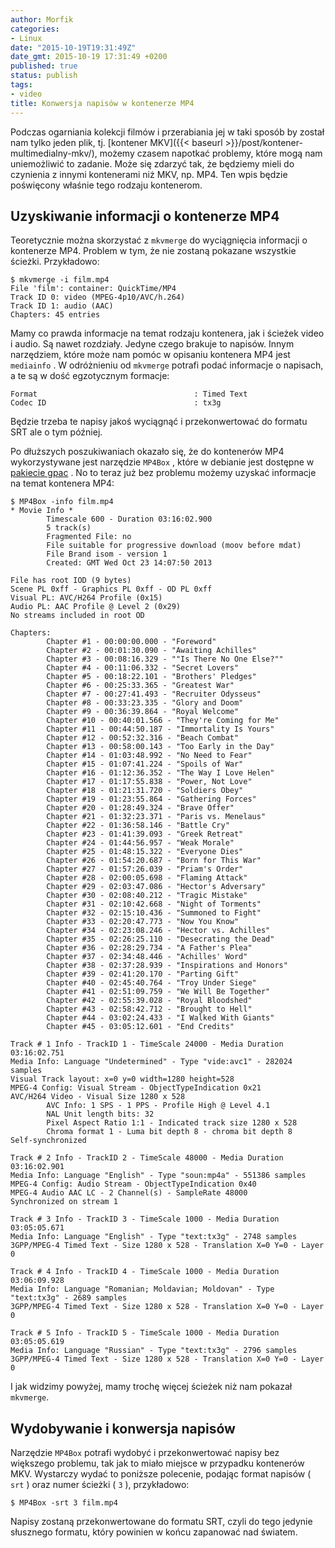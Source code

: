 ```yaml
---
author: Morfik
categories:
- Linux
date: "2015-10-19T19:31:49Z"
date_gmt: 2015-10-19 17:31:49 +0200
published: true
status: publish
tags:
- video
title: Konwersja napisów w kontenerze MP4
---
```


Podczas ogarniania kolekcji filmów i przerabiania jej w taki sposób by został nam tylko jeden plik,
tj. [kontener MKV]({{< baseurl >}}/post/kontener-multimedialny-mkv/), możemy czasem napotkać
problemy, które mogą nam uniemożliwić to zadanie. Może się zdarzyć tak, że będziemy mieli do
czynienia z innymi kontenerami niż MKV, np. MP4. Ten wpis będzie poświęcony właśnie tego rodzaju
kontenerom.

<!--more-->
## Uzyskiwanie informacji o kontenerze MP4

Teoretycznie można skorzystać z `mkvmerge` do wyciągnięcia informacji o kontenerze MP4. Problem w
tym, że nie zostaną pokazane wszystkie ścieżki. Przykładowo:

    $ mkvmerge -i film.mp4
    File 'film': container: QuickTime/MP4
    Track ID 0: video (MPEG-4p10/AVC/h.264)
    Track ID 1: audio (AAC)
    Chapters: 45 entries

Mamy co prawda informacje na temat rodzaju kontenera, jak i ścieżek video i audio. Są nawet
rozdziały. Jedyne czego brakuje to napisów. Innym narzędziem, które może nam pomóc w opisaniu
kontenera MP4 jest `mediainfo` . W odróżnieniu od `mkvmerge` potrafi podać informacje o napisach, a
te są w dość egzotycznym formacje:

    Format                                   : Timed Text
    Codec ID                                 : tx3g

Będzie trzeba te napisy jakoś wyciągnąć i przekonwertować do formatu SRT ale o tym później.

Po dłuższych poszukiwaniach okazało się, że do kontenerów MP4 wykorzystywane jest narzędzie `MP4Box`
, które w debianie jest dostępne w [pakiecie gpac](https://gpac.wp.imt.fr/) . No to teraz już bez
problemu możemy uzyskać informacje na temat kontenera MP4:

    $ MP4Box -info film.mp4
    * Movie Info *
            Timescale 600 - Duration 03:16:02.900
            5 track(s)
            Fragmented File: no
            File suitable for progressive download (moov before mdat)
            File Brand isom - version 1
            Created: GMT Wed Oct 23 14:07:50 2013

    File has root IOD (9 bytes)
    Scene PL 0xff - Graphics PL 0xff - OD PL 0xff
    Visual PL: AVC/H264 Profile (0x15)
    Audio PL: AAC Profile @ Level 2 (0x29)
    No streams included in root OD

    Chapters:
            Chapter #1 - 00:00:00.000 - "Foreword"
            Chapter #2 - 00:01:30.090 - "Awaiting Achilles"
            Chapter #3 - 00:08:16.329 - ""Is There No One Else?""
            Chapter #4 - 00:11:06.332 - "Secret Lovers"
            Chapter #5 - 00:18:22.101 - "Brothers' Pledges"
            Chapter #6 - 00:25:33.365 - "Greatest War"
            Chapter #7 - 00:27:41.493 - "Recruiter Odysseus"
            Chapter #8 - 00:33:23.335 - "Glory and Doom"
            Chapter #9 - 00:36:39.864 - "Royal Welcome"
            Chapter #10 - 00:40:01.566 - "They're Coming for Me"
            Chapter #11 - 00:44:50.187 - "Immortality Is Yours"
            Chapter #12 - 00:52:32.316 - "Beach Combat"
            Chapter #13 - 00:58:00.143 - "Too Early in the Day"
            Chapter #14 - 01:03:48.992 - "No Need to Fear"
            Chapter #15 - 01:07:41.224 - "Spoils of War"
            Chapter #16 - 01:12:36.352 - "The Way I Love Helen"
            Chapter #17 - 01:17:55.838 - "Power, Not Love"
            Chapter #18 - 01:21:31.720 - "Soldiers Obey"
            Chapter #19 - 01:23:55.864 - "Gathering Forces"
            Chapter #20 - 01:28:49.324 - "Brave Offer"
            Chapter #21 - 01:32:23.371 - "Paris vs. Menelaus"
            Chapter #22 - 01:36:58.146 - "Battle Cry"
            Chapter #23 - 01:41:39.093 - "Greek Retreat"
            Chapter #24 - 01:44:56.957 - "Weak Morale"
            Chapter #25 - 01:48:15.322 - "Everyone Dies"
            Chapter #26 - 01:54:20.687 - "Born for This War"
            Chapter #27 - 01:57:26.039 - "Priam's Order"
            Chapter #28 - 02:00:05.698 - "Flaming Attack"
            Chapter #29 - 02:03:47.086 - "Hector's Adversary"
            Chapter #30 - 02:08:40.212 - "Tragic Mistake"
            Chapter #31 - 02:10:42.668 - "Night of Torments"
            Chapter #32 - 02:15:10.436 - "Summoned to Fight"
            Chapter #33 - 02:20:47.773 - "Now You Know"
            Chapter #34 - 02:23:08.246 - "Hector vs. Achilles"
            Chapter #35 - 02:26:25.110 - "Desecrating the Dead"
            Chapter #36 - 02:28:29.734 - "A Father's Plea"
            Chapter #37 - 02:34:48.446 - "Achilles' Word"
            Chapter #38 - 02:37:28.939 - "Inspirations and Honors"
            Chapter #39 - 02:41:20.170 - "Parting Gift"
            Chapter #40 - 02:45:40.764 - "Troy Under Siege"
            Chapter #41 - 02:51:09.759 - "We Will Be Together"
            Chapter #42 - 02:55:39.028 - "Royal Bloodshed"
            Chapter #43 - 02:58:42.712 - "Brought to Hell"
            Chapter #44 - 03:02:24.433 - "I Walked With Giants"
            Chapter #45 - 03:05:12.601 - "End Credits"

    Track # 1 Info - TrackID 1 - TimeScale 24000 - Media Duration 03:16:02.751
    Media Info: Language "Undetermined" - Type "vide:avc1" - 282024 samples
    Visual Track layout: x=0 y=0 width=1280 height=528
    MPEG-4 Config: Visual Stream - ObjectTypeIndication 0x21
    AVC/H264 Video - Visual Size 1280 x 528
            AVC Info: 1 SPS - 1 PPS - Profile High @ Level 4.1
            NAL Unit length bits: 32
            Pixel Aspect Ratio 1:1 - Indicated track size 1280 x 528
            Chroma format 1 - Luma bit depth 8 - chroma bit depth 8
    Self-synchronized

    Track # 2 Info - TrackID 2 - TimeScale 48000 - Media Duration 03:16:02.901
    Media Info: Language "English" - Type "soun:mp4a" - 551386 samples
    MPEG-4 Config: Audio Stream - ObjectTypeIndication 0x40
    MPEG-4 Audio AAC LC - 2 Channel(s) - SampleRate 48000
    Synchronized on stream 1

    Track # 3 Info - TrackID 3 - TimeScale 1000 - Media Duration 03:05:05.671
    Media Info: Language "English" - Type "text:tx3g" - 2748 samples
    3GPP/MPEG-4 Timed Text - Size 1280 x 528 - Translation X=0 Y=0 - Layer 0

    Track # 4 Info - TrackID 4 - TimeScale 1000 - Media Duration 03:06:09.928
    Media Info: Language "Romanian; Moldavian; Moldovan" - Type "text:tx3g" - 2689 samples
    3GPP/MPEG-4 Timed Text - Size 1280 x 528 - Translation X=0 Y=0 - Layer 0

    Track # 5 Info - TrackID 5 - TimeScale 1000 - Media Duration 03:05:05.619
    Media Info: Language "Russian" - Type "text:tx3g" - 2796 samples
    3GPP/MPEG-4 Timed Text - Size 1280 x 528 - Translation X=0 Y=0 - Layer 0

I jak widzimy powyżej, mamy trochę więcej ścieżek niż nam pokazał `mkvmerge`.

## Wydobywanie i konwersja napisów

Narzędzie `MP4Box` potrafi wydobyć i przekonwertować napisy bez większego problemu, tak jak to miało
miejsce w przypadku kontenerów MKV. Wystarczy wydać to poniższe polecenie, podając format napisów (
`srt` ) oraz numer ścieżki ( `3` ), przykładowo:

    $ MP4Box -srt 3 film.mp4

Napisy zostaną przekonwertowane do formatu SRT, czyli do tego jedynie słusznego formatu, który
powinien w końcu zapanować nad światem.
